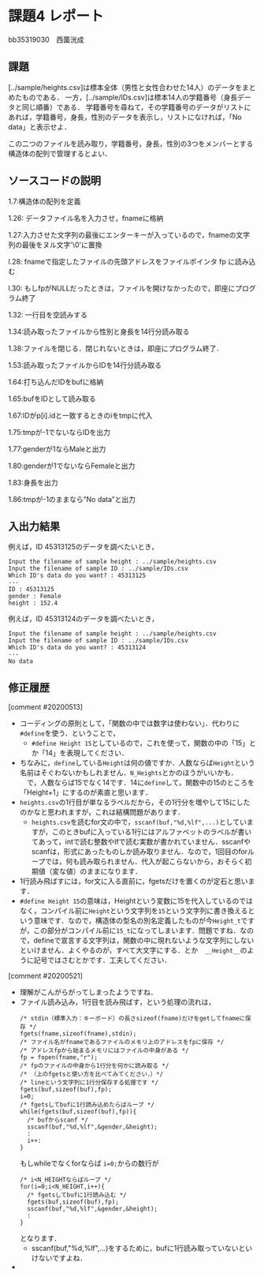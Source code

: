 # 課題4 レポート

bb35319030　西薗洸成

## 課題

[../sample/heights.csv]は標本全体（男性と女性合わせた14人）のデータをまとめたものである．
一方，[../sample/IDs.csv]は標本14人の学籍番号（身長データと同じ順番）である．
学籍番号を尋ねて，その学籍番号のデータがリストにあれば，学籍番号，身長，性別のデータを表示し，リストになければ，「No data」と表示せよ．

この二つのファイルを読み取り，学籍番号，身長，性別の3つをメンバーとする構造体の配列で管理するとよい．

## ソースコードの説明
1.7:構造体の配列を定義

1.26: データファイル名を入力させ，fnameに格納

1.27:入力させた文字列の最後にエンターキーが入っているので，fnameの文字列の最後をヌル文字'\0'に置換

l.28: fnameで指定したファイルの先頭アドレスをファイルポインタ fp に読み込む

l.30: もしfpがNULLだったときは，ファイルを開けなかったので，即座にプログラム終了

1.32: 一行目を空読みする

1.34:読み取ったファイルから性別と身長を14行分読み取る

1.38:ファイルを閉じる．閉じれないときは，即座にプログラム終了．

1.53:読み取ったファイルからIDを14行分読み取る

1.64:打ち込んだIDをbufに格納

1.65:bufをIDとして読み取る

1.67:IDがp[i].idと一致するときのiをtmpに代入

1.75:tmpが-1でないならIDを出力

1.77:genderが1ならMaleと出力

1.80:genderが1でないならFemaleと出力

1.83:身長を出力

1.86:tmpが-1のままなら”No data”と出力



## 入出力結果

例えば，ID 45313125のデータを調べたいとき，

```
Input the filename of sample height : ../sample/heights.csv
Input the filename of sample ID : ../sample/IDs.csv
Which ID's data do you want? : 45313125
---
ID : 45313125
gender : Female
height : 152.4
```

例えば，ID 45313124のデータを調べたいとき，

```
Input the filename of sample height : ../sample/heights.csv
Input the filename of sample ID : ../sample/IDs.csv
Which ID's data do you want? : 45313124
---
No data
```

## 修正履歴

[comment #20200513]
- コーディングの原則として，「関数の中では数字は使わない」．代わりに`#define`を使う．ということで，
  - `#define Height 15`としているので，これを使って，関数の中の「15」とか「14」を表現してください．
- ちなみに，`define`している`Height`は何の値ですか．人数ならば`Height`という名前はそぐわないかもしれません．`N_Heights`とかのほうがいいかも．
　で，人数ならば15でなく14です．14に`define`して，関数中の15のところを「Height+1」にするのが素直と思います．
- `heights.csv`の1行目が単なるラベルだから，その1行分を増やして15にしたのかなと思われますが，これは結構問題があります．
  - `heights.csv`を読むfor文の中で，`sscanf(buf,"%d,%lf",...)`としていますが，このときbufに入っている1行にはアルファベットのラベルが書いてあって，intで読む整数やlfで読む実数が書かれていません．sscanfやscanfは，形式にあったものしか読み取りません．なので，1回目のforループでは，何も読み取られません．代入が起こらないから，おそらく初期値（変な値）のままになります．
- 1行読み飛ばすには，for文に入る直前に，fgetsだけを置くのが定石と思います．
- `#define Height 15`の意味は，Heightという変数に15を代入しているのではなく，コンパイル前に`Height`という文字列を`15`という文字列に書き換えるという意味です．なので，構造体の型名の別名定義したものが今`Height_t`ですが，この部分がコンパイル前に`15_t`になってしまいます．問題ですね．なので，defineで宣言する文字列は，関数の中に現れないような文字列にしないといけません．よくやるのが，すべて大文字にする．とか　`__Height__`のように記号ではさむとかです．工夫してください．

[comment #20200521]
- 理解がこんがらがってしまったようですね．
- ファイル読み込み，1行目を読み飛ばす，という処理の流れは，
  ```
  /* stdin（標準入力：キーボード）の長さsizeof(fname)だけをgetしてfnameに保存 */
  fgets(fname,sizeof(fname),stdin);
  /* ファイル名がfnameであるファイルのメモリ上のアドレスをfpに保存 */
  /* アドレスfpから始まるメモリにはファイルの中身がある */
  fp = fopen(fname,"r");
  /* fpのファイルの中身から1行分を何かに読み取る */
  /* （上のfgetsと使い方を比べてみてください．）*/
  /* lineという文字列に1行分保存する処理です */
  fgets(buf,sizeof(buf),fp);
  i=0;
  /* fgetsしてbufに1行読み込めたらばループ */
  while(fgets(buf,sizeof(buf),fp)){
    /* bufからscanf */
    sscanf(buf,"%d,%lf",&gender,&height);
    :
    i++:
  }
  ```
  もしwhileでなくforならば `i=0;`からの数行が
  ```
  /* i<N_HEIGHTならばループ */
  for(i=0;i<N_HEIGHT,i++){
    /* fgetsしてbufに1行読み込む */
    fgets(buf,sizeof(buf),fp);
    sscanf(buf,"%d,%lf",&gender,&height);
    :
  }
  ```
  となります．
  - sscanf(buf,"%d,%lf",...)をするために，bufに1行読み取っていないといけないですよね．
- 